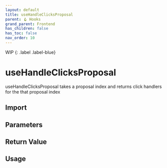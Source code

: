 ```yaml
---
layout: default
title: useHandleClicksProposal
parent: 🪝 Hooks
grand_parent: Frontend
has_children: false
has_toc: false
nav_order: 10
---
```


WIP
{: .label .label-blue}
# useHandleClicksProposal

useHandleClicksProposal takes a proposal index and returns click handlers for the that proposal index

## Import

## Parameters

## Return Value

## Usage